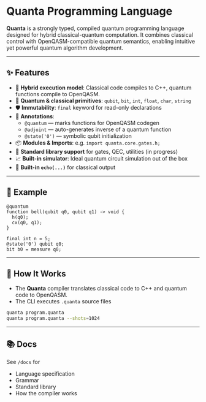 # Quanta Programming Language

**Quanta** is a strongly typed, compiled quantum programming language designed for hybrid classical-quantum computation. It combines classical control with OpenQASM-compatible quantum semantics, enabling intuitive yet powerful quantum algorithm development.

---
## ✨ Features

- 🧠 **Hybrid execution model**: Classical code compiles to C++, quantum functions compile to OpenQASM.
- 🧮 **Quantum & classical primitives**: `qubit`, `bit`, `int`, `float`, `char`, `string`
- 🛡️ **Immutability**: `final` keyword for read-only declarations
- 🧵 **Annotations**:
  - `@quantum` — marks functions for OpenQASM codegen
  - `@adjoint` — auto-generates inverse of a quantum function
  - `@state('0')` — symbolic qubit initialization
- 📦 **Modules & Imports**: e.g. `import quanta.core.gates.h;`
- 🧰 **Standard library support** for gates, QEC, utilities (in progress)
- 📈 **Built-in simulator**: Ideal quantum circuit simulation out of the box
- 💬 **Built-in `echo(...)`** for classical output

---
## 🧪 Example

```quanta
@quantum
function bell(qubit q0, qubit q1) -> void {
  h(q0);
  cx(q0, q1);
}

final int n = 5;
@state('0') qubit q0;
bit b0 = measure q0;
```
---
## 🚀 How It Works
- The **Quanta** compiler translates classical code to C++ and quantum code to OpenQASM.
- The CLI executes `.quanta` source files
```bash
quanta program.quanta
quanta program.quanta --shots=1024
```
---
## 📚 Docs
See `/docs` for 
- Language specification
- Grammar
- Standard library
- How the compiler works

